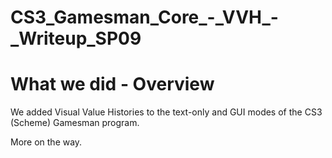CS3\_Gamesman\_Core\_-\_VVH\_-\_Writeup\_SP09
=============================================

What we did - Overview
======================

We added Visual Value Histories to the text-only and GUI modes of the CS3 (Scheme) Gamesman program.

More on the way.
